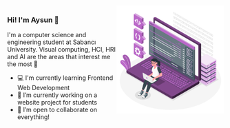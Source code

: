 <!--![cover](sd.png)-->
<img align="right" width="250px" src="nmd.png" style="max-width:100%;">

### Hi! I'm Aysun :raising_hand:


I'm a computer science and engineering student at Sabancı University. Visual computing, HCI, HRI and AI are the areas that interest me the most :sparkler:

- :computer: I'm currently learning Frontend Web Development
- :mag_right: I’m currently working on a website project for students
- 👯 I’m open to collaborate on everything!



<!--
**aysuno/aysuno** is a ✨ _special_ ✨ repository because its `README.md` (this file) appears on your GitHub profile.

Here are some ideas to get you started:

- 🔭 I’m currently working on ...
- 🌱 I’m currently learning ...
- 👯 I’m looking to collaborate on ...
- 🤔 I’m looking for help with ...
- 💬 Ask me about ...
- 📫 How to reach me: ...
- 😄 Pronouns: ...
- ⚡ Fun fact: ...
-->
